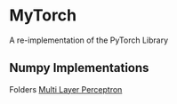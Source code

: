 # MyTorch
A re-implementation of the PyTorch Library

## Numpy Implementations
Folders [Multi Layer Perceptron](Multi%20Layer%20Perceptron)
